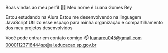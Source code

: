 Boas vindas ao meu perfil 💙💙
Meu nome é Luana Gomes Rey

Estou estudando na Alura
Estou me desenvolvendo na linguagem JavaScript
Utilizo esse espaço para minha organização e compartilhamento dos meu projetos desenvolvidos

Você pode entrar em contato comigo 📫
luanareu045@gmail.com
00001123716444sp@al.educacao.sp.gov.br

